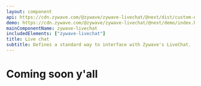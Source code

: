 ```yaml
---
layout: component
api: https://cdn.zywave.com/@zywave/zywave-livechat/@next/dist/custom-elements.json
demo: https://cdn.zywave.com/@zywave/zywave-livechat/@next/demo/index.html
mainComponentName: zywave-livechat
includedElements: ["zywave-livechat"]
title: Live chat
subtitle: Defines a standard way to interface with Zywave's LiveChat.
---
```


# Coming soon y'all